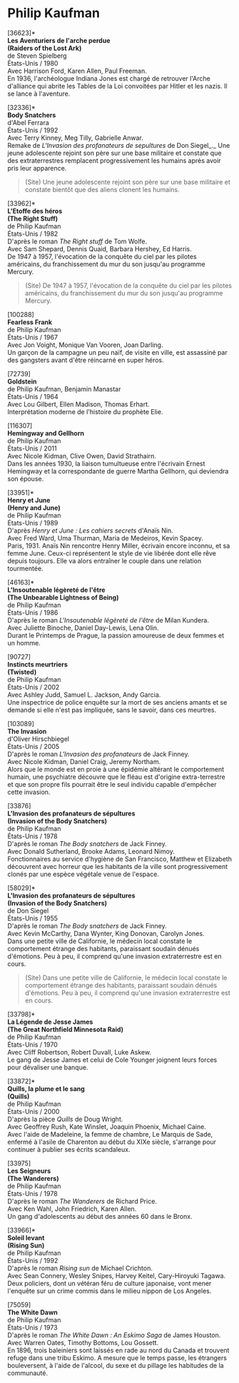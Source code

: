 # Philip Kaufman

[36623]*  
**Les Aventuriers de l'arche perdue**  
**(Raiders of the Lost Ark)**  
de Steven Spielberg  
États-Unis / 1980  
Avec Harrison Ford, Karen Allen, Paul Freeman.  
En 1936, l'archéologue Indiana Jones est chargé de retrouver l'Arche d'alliance qui abrite les Tables de la Loi convoitées par Hitler et les nazis. Il se lance à l'aventure.

[32336]*  
**Body Snatchers**  
d'Abel Ferrara  
États-Unis / 1992  
Avec Terry Kinney, Meg Tilly, Gabrielle Anwar.  
Remake de _L'Invasion des profanateurs de sepultures_ de Don Siegel_._ Une jeune adolescente rejoint son père sur une base militaire et constate que des extraterrestres remplacent progressivement les humains après avoir pris leur apparence.

> (Site) Une jeune adolescente rejoint son père sur une base militaire et constate bientôt que des aliens clonent les humains.

[33962]*  
**L'Etoffe des héros**  
**(The Right Stuff)**  
de Philip Kaufman  
États-Unis / 1982  
D'après le roman _The Right stuff_ de Tom Wolfe.  
Avec Sam Shepard, Dennis Quaid, Barbara Hershey, Ed Harris.  
De 1947 à 1957, l'évocation de la conquête du ciel par les pilotes américains, du franchissement du mur du son jusqu'au programme Mercury.

> (Site) De 1947 à 1957, l'évocation de la conquête du ciel par les pilotes américains, du franchissement du mur du son jusqu'au programme Mercury.

[100288]  
**Fearless Frank**  
de Philip Kaufman  
États-Unis / 1967  
Avec Jon Voight, Monique Van Vooren, Joan Darling.  
Un garçon de la campagne un peu naïf, de visite en ville, est assassiné par des gangsters avant d'être réincarné en super héros.

[72739]  
**Goldstein**  
de Philip Kaufman, Benjamin Manastar  
États-Unis / 1964  
Avec Lou Gilbert, Ellen Madison, Thomas Erhart.  
Interprétation moderne de l'histoire du prophète Elie.

[116307]  
**Hemingway and Gellhorn**  
de Philip Kaufman  
États-Unis / 2011  
Avec Nicole Kidman, Clive Owen, David Strathairn.  
Dans les années 1930, la liaison tumultueuse entre l'écrivain Ernest Hemingway et la correspondante de guerre Martha Gellhorn, qui deviendra son épouse.

[33951]*  
**Henry et June**  
**(Henry and June)**  
de Philip Kaufman  
États-Unis / 1989  
D'après _Henry et June : Les cahiers secrets_ d'Anaïs Nin.  
Avec Fred Ward, Uma Thurman, Maria de Medeiros, Kevin Spacey.  
Paris, 1931. Anaïs Nin rencontre Henry Miller, écrivain encore inconnu, et sa femme June. Ceux-ci représentent le style de vie libérée dont elle rêve depuis toujours. Elle va alors entraîner le couple dans une relation tourmentée.

[46163]*  
**L'Insoutenable légèreté de l'être**  
**(The Unbearable Lightness of Being)**  
de Philip Kaufman  
États-Unis / 1986  
D'après le roman _L'Insoutenable légèreté de l'être_ de Milan Kundera.  
Avec Juliette Binoche, Daniel Day-Lewis, Lena Olin.  
Durant le Printemps de Prague, la passion amoureuse de deux femmes et un homme.

[90727]  
**Instincts meurtriers**  
**(Twisted)**  
de Philip Kaufman  
États-Unis / 2002  
Avec Ashley Judd, Samuel L. Jackson, Andy Garcia.  
Une inspectrice de police enquête sur la mort de ses anciens amants et se demande si elle n'est pas impliquée, sans le savoir, dans ces meurtres.

[103089]  
**The Invasion**  
d'Oliver Hirschbiegel  
États-Unis / 2005  
D'après le roman _L'Invasion des profanateurs_ de Jack Finney.  
Avec Nicole Kidman, Daniel Craig, Jeremy Northam.  
Alors que le monde est en proie à une épidémie altérant le comportement humain, une psychiatre découvre que le fléau est d'origine extra-terrestre et que son propre fils pourrait être le seul individu capable d'empêcher cette invasion.

[33876]  
**L'Invasion des profanateurs de sépultures**  
**(Invasion of the Body Snatchers)**  
de Philip Kaufman  
États-Unis / 1978  
D'après le roman _The Body snatchers_ de Jack Finney.  
Avec Donald Sutherland, Brooke Adams, Leonard Nimoy.  
Fonctionnaires au service d'hygiène de San Francisco, Matthew et Elizabeth découvrent avec horreur que les habitants de la ville sont progressivement clonés par une espèce végétale venue de l'espace.

[58029]*  
**L'Invasion des profanateurs de sépultures**  
**(Invasion of the Body Snatchers)**  
de Don Siegel  
États-Unis / 1955  
D'après le roman _The Body snatchers_ de Jack Finney.  
Avec Kevin McCarthy, Dana Wynter, King Donovan, Carolyn Jones.  
Dans une petite ville de Californie, le médecin local constate le comportement étrange des habitants, paraissant soudain dénués d'émotions. Peu à peu, il comprend qu'une invasion extraterrestre est en cours.

> (Site) Dans une petite ville de Californie, le médecin local constate le comportement étrange des habitants, paraissant soudain dénués d'émotions. Peu à peu, il comprend qu'une invasion extraterrestre est en cours.

[33798]*  
**La Légende de Jesse James**  
**(The Great Northfield Minnesota Raid)**  
de Philip Kaufman  
États-Unis / 1970  
Avec Cliff Robertson, Robert Duvall, Luke Askew.  
Le gang de Jesse James et celui de Cole Younger joignent leurs forces pour dévaliser une banque.

[33872]*  
**Quills, la plume et le sang**  
**(Quills)**  
de Philip Kaufman  
États-Unis / 2000  
D'après la pièce _Quills_ de Doug Wright.  
Avec Geoffrey Rush, Kate Winslet, Joaquin Phoenix, Michael Caine.  
Avec l'aide de Madeleine, la femme de chambre, Le Marquis de Sade, enfermé à l'asile de Charenton au début du XIXe siècle, s'arrange pour continuer à publier ses écrits scandaleux.

[33975]  
**Les Seigneurs**  
**(The Wanderers)**  
de Philip Kaufman  
États-Unis / 1978  
D'après le roman _The Wanderers_ de Richard Price.  
Avec Ken Wahl, John Friedrich, Karen Allen.  
Un gang d'adolescents au début des années 60 dans le Bronx.

[33966]*  
**Soleil levant**  
**(Rising Sun)**  
de Philip Kaufman  
États-Unis / 1992  
D'après le roman _Rising sun_ de Michael Crichton.  
Avec Sean Connery, Wesley Snipes, Harvey Keitel, Cary-Hiroyuki Tagawa.  
Deux policiers, dont un vétéran féru de culture japonaise, vont mener l'enquête sur un crime commis dans le milieu nippon de Los Angeles.

[75059]  
**The White Dawn**  
de Philip Kaufman  
États-Unis / 1973  
D'après le roman _The White Dawn : An Eskimo Saga_ de James Houston.  
Avec Warren Oates, Timothy Bottoms, Lou Gossett.  
En 1896, trois baleiniers sont laissés en rade au nord du Canada et trouvent refuge dans une tribu Eskimo. A mesure que le temps passe, les étrangers bouleversent, à l'aide de l'alcool, du sexe et du pillage les habitudes de la communauté.

